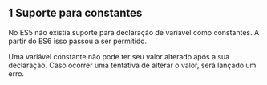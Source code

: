 ## 1 Suporte para constantes

No ES5 não existia suporte para declaração de variável como constantes. A partir do ES6 isso passou a ser permitido.

Uma variável constante não pode ter seu valor alterado após a sua declaração. Caso ocorrer uma tentativa de alterar o valor, será lançado um erro.